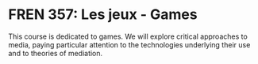 # FREN 357: Les jeux - Games

This course is dedicated to games. We will explore critical approaches to media, paying particular attention to the technologies underlying their use and to theories of mediation.